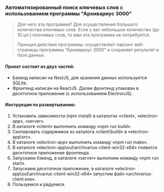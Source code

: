 ### Автоматизированный поиск ключевых слов с использованием программы "Архивариус 3000"

> Для чего эта программа? Для осуществления большого количества ключевых слов. Если у вас небольшое количество (до 10 шт.) ключевых слов, то вам эта программа не потребуется.

> Принцип действия программы: осуществляет парсинг веб-страницы программы "Архивариус 3000" и сохраняет результат в базе данных.

#### Проект состоит из двух частей:
* Бэкенд написан на NestJS, для хранения данных используется SQLite.
* Фронтенд написан на ReactJS. Далее фронтенд упакован в десктопное приложение (с использованием ElectronJS).

#### Инструкция по развертыванию:
1.	Установить зависимости (npm install) в каталогах «client», «electron-app», «server».
2.	В каталоге «client» выполнить команду «npm run build».
3.	Скопировать содержимое из каталога «client\build» в «electron-app\src».
4.	В каталоге «electron-app» выполнить команду «npm run make».
5.	В каталоге «electron-app\out\archivarius-client-win32-x64» появится десктопное приложение фронтенда.
6.	Запускаем бэкенд, в каталоге «server»  выполним команду «npm run start».
7.	Запускаем десктопное приложение, в каталоге «electron-app\out\archivarius-client-win32-x64» запустим файл «archivarius-client.exe».
8.	Пользуемся и радуемся.
